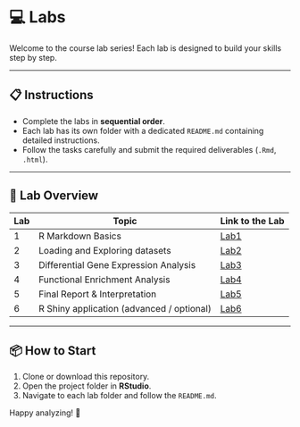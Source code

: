 # 💻  Labs

Welcome to the course lab series! Each lab is designed to build your skills step by step.

---

## 📋 Instructions

- Complete the labs in **sequential order**.
- Each lab has its own folder with a dedicated `README.md` containing detailed instructions.
- Follow the tasks carefully and submit the required deliverables (`.Rmd`, `.html`).

---

## 🧭 Lab Overview

| Lab | Topic                            | Link to the Lab           |
|-----|----------------------------------|-------------------------------|
| 1   | R Markdown Basics                | [Lab1](./lab1_RMarkdown/)      |
| 2   | Loading and Exploring datasets  | [Lab2](./lab2_Load_Data_and_EDA/)      |
| 3   | Differential Gene Expression Analysis | [Lab3](./lab3_Diffexpression/)      |
| 4   | Functional Enrichment Analysis    | [Lab4](./lab4_EnrichmentAnalysis/)      |
| 5   | Final Report & Interpretation    | [Lab5](./Lab5_Report/)      |
| 6   | R Shiny application (advanced / optional) | [Lab6](./Lab6/)      |

---

## 📦 How to Start

1. Clone or download this repository.
2. Open the project folder in **RStudio**.
3. Navigate to each lab folder and follow the `README.md`.

Happy analyzing! 🚀
